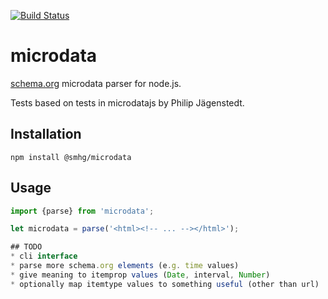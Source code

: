 [![Build Status](https://travis-ci.org/smhg/node-microdata.png?branch=master)](https://travis-ci.org/smhg/node-microdata)
# microdata

  [schema.org](http://schema.org/) microdata parser for node.js.

  Tests based on tests in microdatajs by Philip Jägenstedt.

## Installation

```
npm install @smhg/microdata
```

## Usage

```javascript
import {parse} from 'microdata';

let microdata = parse('<html><!-- ... --></html>');

## TODO
* cli interface
* parse more schema.org elements (e.g. time values)
* give meaning to itemprop values (Date, interval, Number)
* optionally map itemtype values to something useful (other than url)
